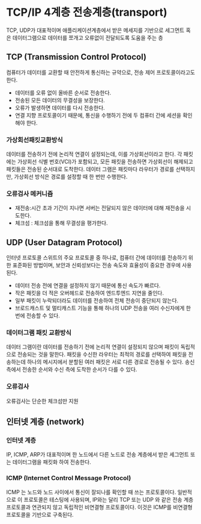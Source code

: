 # TCP/IP 4계층 전송계층(transport)

TCP, UDP가 대표적이며 애플리케이션계층에서 받은 메세지를 기반으로 세그먼트 혹은 데이터그램으로 데이터를 쪼개고 오류없이 전달되도록 도움을 주는 층

## TCP (Transmission Control Protocol)

컴퓨터가 데이터를 교환할 때 안전하게 통신하는 규약으로, 전송 제어 프로토콜이라고도 한다.

- 데이터를 오류 없이 올바른 순서로 전송한다.
- 전송된 모든 데이터의 무결성을 보장한다.
- 오류가 발생하면 데이터를 다시 전송한다.
- 연결 지향 프로토콜이기 때문에, 통신을 수행하기 전에 두 컴퓨터 간에 세션을 확인해야 한다.

### 가상회선패킷교환방식

데이터를 전송하기 전에 논리적 연결이 설정되는데, 이를 가상회선이라고 한다. 각 패킷에는 가상회선 식별 번호(VCI)가 포함되고, 모든 패킷을 전송하면 가상회선이 해제되고 패킷들은 전송된 순서대로 도착한다.
데이터 그램은 패킷마다 라우터가 경로를 선택하지만, 가상회선 방식은 경로를 설정할 때 한 번만 수행한다.

### 오류검사 메커니즘

- 재전송:시간 초과 기간이 지나면 서버는 전달되지 않은 데이터에 대해 재전송을 시도한다.
- 체크섬 : 체크섬을 통해 무결성을 평가한다.

## UDP (User Datagram Protocol)

인터넷 프로토콜 스위트의 주요 프로토콜 중 하나로, 컴퓨터 간에 데이터를 전송하기 위한 표준화된 방법이며, 보안과 신뢰성보다는 전송 속도와 효율성이 중요한 경우에 사용된다.

- 데이터 전송 전에 연결을 설정하지 않기 때문에 통신 속도가 빠르다.
- 작은 패킷을 더 적은 오버헤드로 전송하여 엔드투엔드 지연을 줄인다.
- 일부 패킷이 누락되더라도 데이터를 전송하여 전체 전송이 중단되지 않는다.
- 브로드캐스트 및 멀티캐스트 기능을 통해 하나의 UDP 전송을 여러 수신자에게 한 번에 전송할 수 있다.

### 데이터그램 패킷 교환방식

데이터 그램이란 데이터를 전송하기 전에 논리적 연결이 설정되지 않으며 패킷이 독립적으로 전송되는 것을 말한다. 패킷을 수신한 라우터는 최적의 경로를 선택하여 패킷을 전송하는데 하나의 메시지에서 분할된 여러 패킷은 서로 다른 경로로 전송될 수 있다. 송신 측에서 전송한 순서와 수신 측에 도착한 순서가 다를 수 있다.

### 오류검사

오류검사는 단순한 체크섬만 지원

## 인터넷 계층 (network)

### 인터넷 계층

IP, ICMP, ARP가 대표적이며 한 노드에서 다른 노드로 전송 계층에서 받은 세그먼트 또는 데이터그램을 패킷화 하여 전송한다.

### ICMP (Internet Control Message Protocol)

ICMP 는 노드와 노드 사이에서 통신이 잘되나를 확인할 때 쓰는 프로토콜이다.
일반적으로 이 프로토콜은 테스팅에 사용되며, IP와는 달리 TCP 또는 UDP 와 같은 전송 계층 프로토콜과 연관되지 않고 독립적인 비연결형 프로토콜이다. 이것은 ICMP를 비연결형 프로토콜을 기반으로 구축된다.
